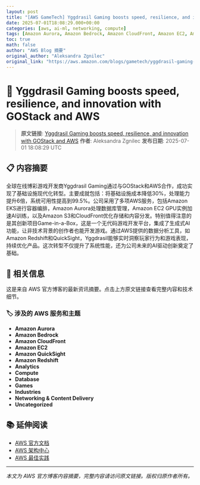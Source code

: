 ```yaml
---
layout: post
title: "[AWS GameTech] Yggdrasil Gaming boosts speed, resilience, and innovation with GOStack and AWS"
date: 2025-07-01T18:08:29.000+00:00
categories: [aws, ai-ml, networking, compute]
tags: [Amazon Aurora, Amazon Bedrock, Amazon CloudFront, Amazon EC2, Amazon QuickSight, Amazon Redshift, Analytics, Compute, Database, Games, Industries, Networking Content Delivery, Uncategorized]
toc: true
math: false
author: "AWS Blog 摘要"
original_author: "Aleksandra Zgnilec"
original_link: "https://aws.amazon.com/blogs/gametech/yggdrasil-gaming-boosts-speed-resilience-and-innovation-with-gostack-and-aws/"
---
```


# 🤖 Yggdrasil Gaming boosts speed, resilience, and innovation with GOStack and AWS

> **原文链接**: [Yggdrasil Gaming boosts speed, resilience, and innovation with GOStack and AWS](https://aws.amazon.com/blogs/gametech/yggdrasil-gaming-boosts-speed-resilience-and-innovation-with-gostack-and-aws/)
> **作者**: Aleksandra Zgnilec
> **发布日期**: 2025-07-01 18:08:29 UTC

## 📋 内容摘要

全球在线博彩游戏开发商Yggdrasil Gaming通过与GOStack和AWS合作，成功实现了基础设施现代化转型。主要成就包括：将基础设施成本降低30%，处理能力提升6倍，系统可用性提高到99.5%。公司采用了多项AWS服务，包括Amazon EKS进行容器编排，Amazon Aurora处理数据库管理，Amazon EC2 GPU实例加速AI训练，以及Amazon S3和CloudFront优化存储和内容分发。特别值得注意的是其创新项目Game-in-a-Box，这是一个无代码游戏开发平台，集成了生成式AI功能，让非技术背景的创作者也能开发游戏。通过AWS提供的数据分析工具，如Amazon Redshift和QuickSight，Yggdrasil能够实时洞察玩家行为和游戏表现，持续优化产品。这次转型不仅提升了系统性能，还为公司未来的AI驱动创新奠定了基础。

## 🔗 相关信息

这是来自 AWS 官方博客的最新资讯摘要。点击上方原文链接查看完整内容和技术细节。

### 🏷️ 涉及的 AWS 服务和主题

- **Amazon Aurora**
- **Amazon Bedrock**
- **Amazon CloudFront**
- **Amazon EC2**
- **Amazon QuickSight**
- **Amazon Redshift**
- **Analytics**
- **Compute**
- **Database**
- **Games**
- **Industries**
- **Networking & Content Delivery**
- **Uncategorized**

## 📚 延伸阅读

- [AWS 官方文档](https://docs.aws.amazon.com/)
- [AWS 架构中心](https://aws.amazon.com/architecture/)
- [AWS 最佳实践](https://aws.amazon.com/architecture/well-architected/)

---

*本文为 AWS 官方博客内容摘要，完整内容请访问原文链接。版权归原作者所有。*